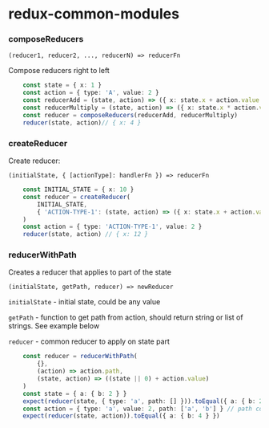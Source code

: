 # redux-common-modules

### composeReducers

`(reducer1, reducer2, ..., reducerN) => reducerFn`

Compose reducers right to left
```typescript
    const state = { x: 1 }
    const action = { type: 'A', value: 2 }
    const reducerAdd = (state, action) => ({ x: state.x + action.value })
    const reducerMultiply = (state, action) => ({ x: state.x * action.value })
    const reducer = composeReducers(reducerAdd, reducerMultiply)
    reducer(state, action)// { x: 4 }
```

### createReducer

Create reducer:

`(initialState, { [actionType]: handlerFn }) => reducerFn`

```typescript
    const INITIAL_STATE = { x: 10 }
    const reducer = createReducer(
        INITIAL_STATE,
        { 'ACTION-TYPE-1': (state, action) => ({ x: state.x + action.value }) }
    )
    const action = { type: 'ACTION-TYPE-1', value: 2 }
    reducer(state, action) // { x: 12 }
```

### reducerWithPath

Creates a reducer that applies to part of the state

`(initialState, getPath, reducer) => newReducer`

`initialState` - initial state, could be any value

`getPath` - function to get path from action, should return string or list of strings. See example below

`reducer` - common reducer to apply on state part

```typescript
    const reducer = reducerWithPath(
        {},
        (action) => action.path,
        (state, action) => ((state || 0) + action.value)
    )
    const state = { a: { b: 2 } }
    expect(reducer(state, { type: 'a', path: [] })).toEqual({ a: { b: 2 } })
    const action = { type: 'a', value: 2, path: ['a', 'b'] } // path could be 'a.b'
    expect(reducer(state, action)).toEqual({ a: { b: 4 } })
```
